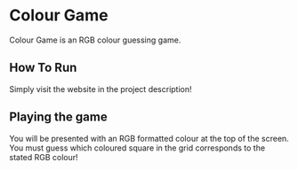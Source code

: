 # Colour Game

Colour Game is an RGB colour guessing game.

## How To Run

Simply visit the website in the project description!

## Playing the game

You will be presented with an RGB formatted colour at the top of the screen.
You must guess which coloured square in the grid corresponds to the stated RGB colour!
